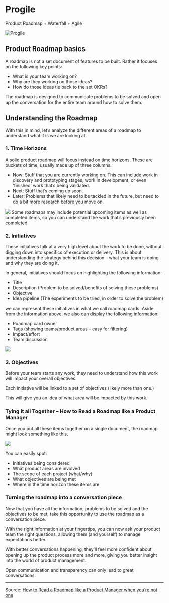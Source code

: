# Progile
Product Roadmap + Waterfall + Agile

![Progile](https://media.licdn.com/dms/image/C4D22AQEZ6eGvVZ37Sg/feedshare-shrink_2048_1536/0?e=1574294400&v=beta&t=z4qhL3C_6NvgaK0ghewP5yUq4EBeGylPU7gpcNJ7xWU)


## Product Roadmap basics
A roadmap is not a set document of features to be built. Rather it focuses on the following key points:

* What is your team working on?
* Why are they working on those ideas?
* How do those ideas tie back to the set OKRs?

The roadmap is designed to communicate problems to be solved and open up the conversation for the entire team around how to solve them.

## Understanding the Roadmap

With this in mind, let’s analyze the different areas of a roadmap to understand what it is we are looking at.

### 1. Time Horizons

A solid product roadmap will focus instead on time horizons. These are buckets of time, usually made up of three columns:
* Now: Stuff that you are currently working on. This can include work in discovery and prototyping stages, work in development, or even ‘finished’ work that’s being validated.
* Next: Stuff that’s coming up soon.
* Later: Problems that likely need to be tackled in the future, but need to do a bit more research before you move on.

![](https://media.licdn.com/dms/image/C4D12AQHa0auPf9F6Kg/article-inline_image-shrink_1500_2232/0?e=1577318400&v=beta&t=xl7LSDcuHJxUOjlouMo8HSxNxa9CsHV6tgQbjsWhCvk)
Some roadmaps may include potential upcoming items as well as completed items, so you can understand the work that’s previously been completed.

### 2. Initiatives

These initiatives talk at a very high level about the work to be done, without digging down into specifics of execution or delivery. This is about understanding the strategy behind this decision – what your team is doing and why they are doing it.

In general, initiatives should focus on highlighting the following information:
* Title
* Description (Problem to be solved/benefits of solving these problems)
* Objective
* Idea pipeline (The experiments to be tried, in order to solve the problem)

we can represent these initiatives in what we call roadmap cards. Aside from the information above, we also can display the following information:
* Roadmap card owner
* Tags (showing teams/product areas – easy for filtering)
* Impact/effort
* Team discussion

![](https://media.licdn.com/dms/image/C4D12AQFixj7BFtRSTw/article-inline_image-shrink_1000_1488/0?e=1577318400&v=beta&t=80Pzcu_5zo2Gp9xCg9khRElgbvWyR207meJUFsuChBg)

### 3. Objectives

Before your team starts any work, they need to understand how this work will impact your overall objectives.

Each initiative will be linked to a set of objectives (likely more than one.)

This will give you an idea of what area will be impacted by this work.

### Tying it all Together – How to Read a Roadmap like a Product Manager

Once you put all these items together on a single document, the roadmap might look something like this.

![](https://media.licdn.com/dms/image/C4D12AQHq-kiPlXCIjQ/article-inline_image-shrink_1500_2232/0?e=1577318400&v=beta&t=DXGxL7MJNPCtx310CeIZSH4gmG52T2gZhDGZxHPLTqc)

You can easily spot:
* Initiatives being considered
* What product areas are involved
* The scope of each project (what/why)
* What objectives are being met
* Where in the time horizon these items are

### Turning the roadmap into a conversation piece

Now that you have all the information, problems to be solved and the objectives to be met, take this opportunity to use the roadmap as a conversation piece.

With the right information at your fingertips, you can now ask your product team the right questions, allowing them (and yourself) to manage expectations better.

With better conversations happening, they’ll feel more confident about opening up the product process more and more, giving you better insight into the world of product management.

Open communication and transparency can only lead to great conversations.


***


Source: [How to Read a Roadmap like a Product Manager when you’re not one](https://www.linkedin.com/pulse/how-read-roadmap-like-product-manager-when-youre-one-andrea-saez/)

